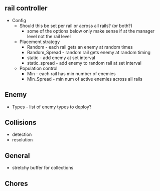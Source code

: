 ## rail controller
* Config
  * Should this be set per rail or across all rails? (or both?)
    * some of the options below only make sense if at the manager level not the rail level
  * Placement strategy
    * Random - each rail gets an enemy at random times
    * Random_Spread - random rail gets enemy at random timing
    * static - add enemy at set interval
    * static_spread - add enemy to random rail at set interval
  * Population control
    * Min - each rail has min number of enemies
    * Min_Spread - min num of active enemies across all rails

## Enemy
* Types - list of enemy types to deploy?

## Collisions
* detection
* resolution

## General
* stretchy buffer for collections

## Chores
